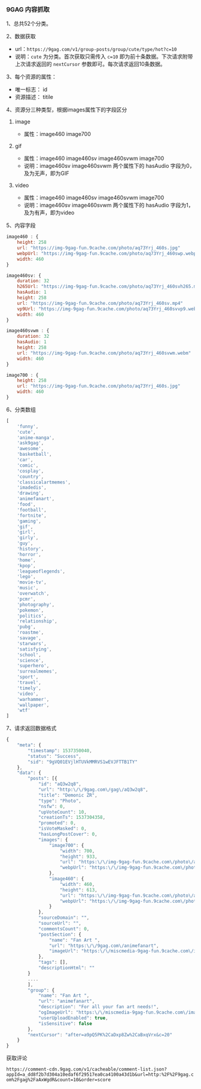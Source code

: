 ### 9GAG 内容抓取


1、总共52个分类。

2、数据获取

* url：`https://9gag.com/v1/group-posts/group/cute/type/hot?c=10`
* 说明：`cute` 为分类。首次获取只需传入 `c=10` 即为前十条数据。下次请求附带上次请求返回的 `nextCursor` 参数即可。每次请求返回10条数据。

3、每个资源的属性：

* 唯一标志： id
* 资源描述： titile


4、资源分三种类型，根据images属性下的字段区分

1. image
    * 属性：image460    image700
2. gif
    * 属性：image460    image460sv  image460svwm    image700  
    * 说明：image460sv image460svwm 两个属性下的 hasAudio 字段为0，及为无声，即为GIF

3. video
    * 属性：image460    image460sv  image460svwm   image700
    * 说明：image460sv image460svwm 两个属性下的 hasAudio 字段为1，及为有声，即为video

5、内容字段

```js
image460 : {
    height: 258
    url: "https://img-9gag-fun.9cache.com/photo/aq73Yrj_460s.jpg"
    webpUrl: "https://img-9gag-fun.9cache.com/photo/aq73Yrj_460swp.webp"
    width: 460
}

image460sv: {
    duration: 32
    h265Url: "https://img-9gag-fun.9cache.com/photo/aq73Yrj_460svh265.mp4"
    hasAudio: 1
    height: 258
    url: "https://img-9gag-fun.9cache.com/photo/aq73Yrj_460sv.mp4"
    vp9Url: "https://img-9gag-fun.9cache.com/photo/aq73Yrj_460svvp9.webm"
    width: 460
}

image460svwm : {
    duration: 32
    hasAudio: 1
    height: 258
    url: "https://img-9gag-fun.9cache.com/photo/aq73Yrj_460svwm.webm"
    width: 460
}

image700 : {
    height: 258
    url: "https://img-9gag-fun.9cache.com/photo/aq73Yrj_460s.jpg"
    width: 460
}

```

6、分类数组

```js
[
    'funny',
    'cute',
    'anime-manga',
    'ask9gag',
    'awesome',
    'basketball',
    'car',
    'comic',
    'cosplay',
    'country',
    'classicalartmemes',
    'imadedis',
    'drawing',
    'animefanart',
    'food',
    'football',
    'fortnite',
    'gaming',
    'gif',
    'girl',
    'girly',
    'guy',
    'history',
    'horror',
    'home',
    'kpop',
    'leagueoflegends',
    'lego',
    'movie-tv',
    'music',
    'overwatch',
    'pcmr',
    'photography',
    'pokemon',
    'politics',
    'relationship',
    'pubg',
    'roastme',
    'savage',
    'starwars',
    'satisfying',
    'school',
    'science',
    'superhero',
    'surrealmemes',
    'sport',
    'travel',
    'timely',
    'video',
    'warhammer',
    'wallpaper',
    'wtf'
]
```

7、请求返回数据格式

```js
{
    "meta": {
        "timestamp": 1537350040,
        "status": "Success",
        "sid": "9gVQ01EVjlHTUVkMMRVS1wEVJFTTB1TY"
    },
    "data": {
        "posts": [{
            "id": "aQ3w2q8",
            "url": "http:\/\/9gag.com\/gag\/aQ3w2q8",
            "title": "Demonic ZR",
            "type": "Photo",
            "nsfw": 0,
            "upVoteCount": 10,
            "creationTs": 1537304358,
            "promoted": 0,
            "isVoteMasked": 0,
            "hasLongPostCover": 0,
            "images": {
                "image700": {
                    "width": 700,
                    "height": 933,
                    "url": "https:\/\/img-9gag-fun.9cache.com\/photo\/aQ3w2q8_700b.jpg",
                    "webpUrl": "https:\/\/img-9gag-fun.9cache.com\/photo\/aQ3w2q8_700bwp.webp"
                },
                "image460": {
                    "width": 460,
                    "height": 613,
                    "url": "https:\/\/img-9gag-fun.9cache.com\/photo\/aQ3w2q8_460s.jpg",
                    "webpUrl": "https:\/\/img-9gag-fun.9cache.com\/photo\/aQ3w2q8_460swp.webp"
                }
            },
            "sourceDomain": "",
            "sourceUrl": "",
            "commentsCount": 0,
            "postSection": {
                "name": "Fan Art ",
                "url": "https:\/\/9gag.com\/animefanart",
                "imageUrl": "https:\/\/miscmedia-9gag-fun.9cache.com\/images\/thumbnail-facebook\/1530063695.5011_DE9YhE_100x100.jpg"
            },
            "tags": [],
            "descriptionHtml": ""
        }
        ....
        ],
        "group": {
            "name": "Fan Art ",
            "url": "animefanart",
            "description": "For all your fan art needs!",
            "ogImageUrl": "https:\/\/miscmedia-9gag-fun.9cache.com\/images\/thumbnail-facebook\/1530063695.5011_DE9YhE_100x100.jpg",
            "userUploadEnabled": true,
            "isSensitive": false
        },
        "nextCursor": "after=a9pQ5PK%2CaDxp8Zw%2CaBxqVrx&c=20"
    }
}
```

获取评论

`https://comment-cdn.9gag.com/v1/cacheable/comment-list.json?appId=a_dd8f2b7d304a10edaf6f29517ea0ca4100a43d1b&url=http:%2F%2F9gag.com%2Fgag%2FaAxWgdR&count=10&order=score`